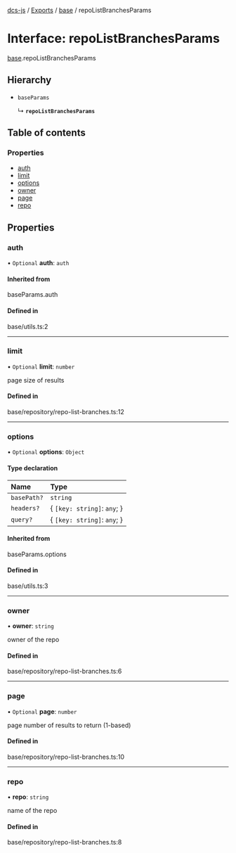 [dcs-js](../README.md) / [Exports](../modules.md) / [base](../modules/base.md) / repoListBranchesParams

# Interface: repoListBranchesParams

[base](../modules/base.md).repoListBranchesParams

## Hierarchy

- `baseParams`

  ↳ **`repoListBranchesParams`**

## Table of contents

### Properties

- [auth](base.repoListBranchesParams.md#auth)
- [limit](base.repoListBranchesParams.md#limit)
- [options](base.repoListBranchesParams.md#options)
- [owner](base.repoListBranchesParams.md#owner)
- [page](base.repoListBranchesParams.md#page)
- [repo](base.repoListBranchesParams.md#repo)

## Properties

### <a id="auth" name="auth"></a> auth

• `Optional` **auth**: `auth`

#### Inherited from

baseParams.auth

#### Defined in

base/utils.ts:2

___

### <a id="limit" name="limit"></a> limit

• `Optional` **limit**: `number`

page size of results

#### Defined in

base/repository/repo-list-branches.ts:12

___

### <a id="options" name="options"></a> options

• `Optional` **options**: `Object`

#### Type declaration

| Name | Type |
| :------ | :------ |
| `basePath?` | `string` |
| `headers?` | { `[key: string]`: `any`;  } |
| `query?` | { `[key: string]`: `any`;  } |

#### Inherited from

baseParams.options

#### Defined in

base/utils.ts:3

___

### <a id="owner" name="owner"></a> owner

• **owner**: `string`

owner of the repo

#### Defined in

base/repository/repo-list-branches.ts:6

___

### <a id="page" name="page"></a> page

• `Optional` **page**: `number`

page number of results to return (1-based)

#### Defined in

base/repository/repo-list-branches.ts:10

___

### <a id="repo" name="repo"></a> repo

• **repo**: `string`

name of the repo

#### Defined in

base/repository/repo-list-branches.ts:8
